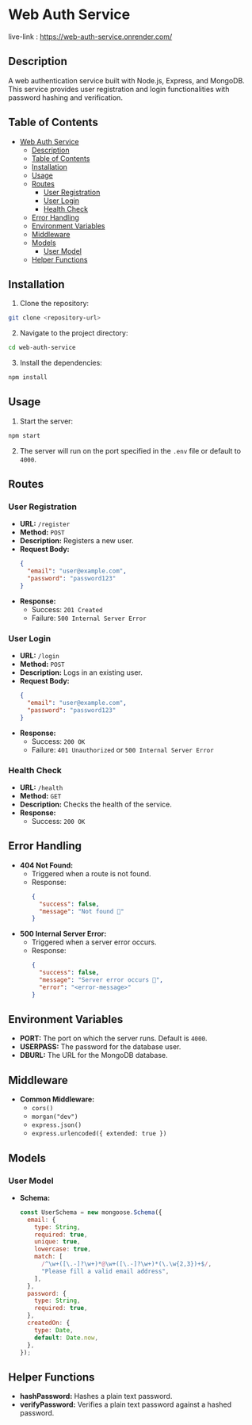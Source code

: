 # Web Auth Service
live-link :  https://web-auth-service.onrender.com/
## Description
A web authentication service built with Node.js, Express, and MongoDB. This service provides user registration and login functionalities with password hashing and verification.

## Table of Contents
- [Web Auth Service](#web-auth-service)
  - [Description](#description)
  - [Table of Contents](#table-of-contents)
  - [Installation](#installation)
  - [Usage](#usage)
  - [Routes](#routes)
    - [User Registration](#user-registration)
    - [User Login](#user-login)
    - [Health Check](#health-check)
  - [Error Handling](#error-handling)
  - [Environment Variables](#environment-variables)
  - [Middleware](#middleware)
  - [Models](#models)
    - [User Model](#user-model)
  - [Helper Functions](#helper-functions)

## Installation
1. Clone the repository:
  ```sh
  git clone <repository-url>
  ```
2. Navigate to the project directory:
  ```sh
  cd web-auth-service
  ```
3. Install the dependencies:
  ```sh
  npm install
  ```

## Usage
1. Start the server:
  ```sh
  npm start
  ```
2. The server will run on the port specified in the `.env` file or default to `4000`.

## Routes
### User Registration
- **URL:** `/register`
- **Method:** `POST`
- **Description:** Registers a new user.
- **Request Body:**
  ```json
  {
    "email": "user@example.com",
    "password": "password123"
  }
  ```
- **Response:**
  - Success: `201 Created`
  - Failure: `500 Internal Server Error`

### User Login
- **URL:** `/login`
- **Method:** `POST`
- **Description:** Logs in an existing user.
- **Request Body:**
  ```json
  {
    "email": "user@example.com",
    "password": "password123"
  }
  ```
- **Response:**
  - Success: `200 OK`
  - Failure: `401 Unauthorized` or `500 Internal Server Error`

### Health Check
- **URL:** `/health`
- **Method:** `GET`
- **Description:** Checks the health of the service.
- **Response:**
  - Success: `200 OK`

## Error Handling
- **404 Not Found:**
  - Triggered when a route is not found.
  - Response:
    ```json
    {
      "success": false,
      "message": "Not found 🫡"
    }
    ```
- **500 Internal Server Error:**
  - Triggered when a server error occurs.
  - Response:
    ```json
    {
      "success": false,
      "message": "Server error occurs 🤕",
      "error": "<error-message>"
    }
    ```

## Environment Variables
- **PORT:** The port on which the server runs. Default is `4000`.
- **USERPASS:** The password for the database user.
- **DBURL:** The URL for the MongoDB database.

## Middleware
- **Common Middleware:**
  - `cors()`
  - `morgan("dev")`
  - `express.json()`
  - `express.urlencoded({ extended: true })`

## Models
### User Model
- **Schema:**
  ```js
  const UserSchema = new mongoose.Schema({
    email: {
      type: String,
      required: true,
      unique: true,
      lowercase: true,
      match: [
        /^\w+([\.-]?\w+)*@\w+([\.-]?\w+)*(\.\w{2,3})+$/,
        "Please fill a valid email address",
      ],
    },
    password: {
      type: String,
      required: true,
    },
    createdOn: {
      type: Date,
      default: Date.now,
    },
  });
  ```

## Helper Functions
- **hashPassword:** Hashes a plain text password.
- **verifyPassword:** Verifies a plain text password against a hashed password.
